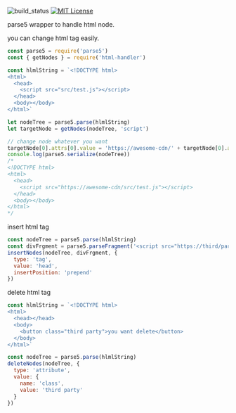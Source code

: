 ![build_status](https://travis-ci.org/rchaser53/html-handler.svg?branch=master)
[![MIT License](http://img.shields.io/badge/license-MIT-blue.svg?style=flat)](LICENSE)

parse5 wrapper to handle html node.

you can change html tag easily.
```js
const parse5 = require('parse5')
const { getNodes } = require('html-handler')

const hlmlString = `<!DOCTYPE html>
<html>
  <head>
    <script src="src/test.js"></script>
  </head>
  <body></body>
</html>`

let nodeTree = parse5.parse(hlmlString)
let targetNode = getNodes(nodeTree, 'script')

// change node whatever you want
targetNode[0].attrs[0].value = 'https://awesome-cdn/' + targetNode[0].attrs[0].value
console.log(parse5.serialize(nodeTree))
/*
<!DOCTYPE html>
<html>
  <head>
    <script src="https://awesome-cdn/src/test.js"></script>
  </head>
  <body></body>
</html>
*/
```

insert html tag
```js
const nodeTree = parse5.parse(hlmlString)
const divFrgment = parse5.parseFragment('<script src="https://third/party.js"></script>').childNodes.pop()
insertNodes(nodeTree, divFrgment, {
  type: 'tag',
  value: 'head',
  insertPosition: 'prepend'
})
```

delete html tag
```js
const hlmlString = `<!DOCTYPE html>
<html>
  <head></head>
  <body>
    <button class="third party">you want delete</button>
  </body>
</html>`

const nodeTree = parse5.parse(hlmlString)
deleteNodes(nodeTree, {
  type: 'attribute',
  value: {
    name: 'class',
    value: 'third party'
  }
})
```